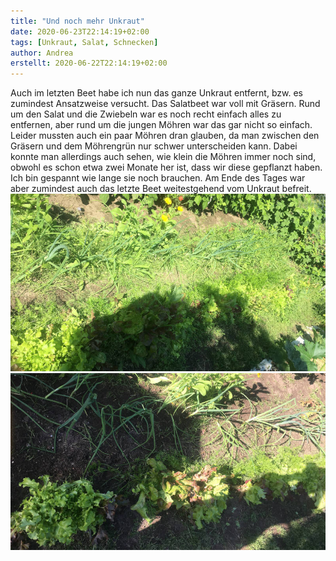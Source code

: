 ```yaml
---
title: "Und noch mehr Unkraut"
date: 2020-06-23T22:14:19+02:00
tags: [Unkraut, Salat, Schnecken]
author: Andrea
erstellt: 2020-06-22T22:14:19+02:00
---
```

Auch im letzten Beet habe ich nun das ganze Unkraut entfernt, bzw. es zumindest Ansatzweise versucht. Das Salatbeet war voll mit Gräsern. Rund um den Salat und die Zwiebeln war es noch recht einfach alles zu entfernen, aber rund um die jungen Möhren war das gar nicht so einfach. Leider mussten auch ein paar Möhren dran glauben, da man zwischen den Gräsern und dem Möhrengrün nur schwer unterscheiden kann. Dabei konnte man allerdings auch sehen, wie klein die Möhren immer noch sind, obwohl es schon etwa zwei Monate her ist, dass wir diese gepflanzt haben. Ich bin gespannt wie lange sie noch brauchen. Am Ende des Tages war aber zumindest auch das letzte Beet weitestgehend vom Unkraut befreit.
![Salatbeet vorher](/img/und_noch_mehr_unkraut2.jpg)
![Salatbeet nachher](/img/und_noch_mehr_unkraut1.jpg)